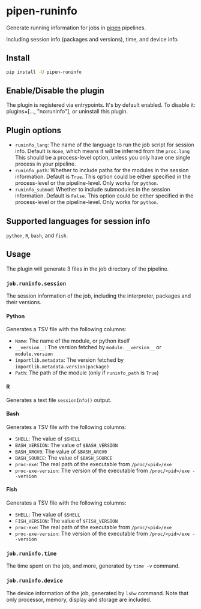 # pipen-runinfo

Generate running information for jobs in [pipen][1] pipelines.

Including session info (packages and versions), time, and device info.

## Install

```bash
pip install -U pipen-runinfo
```

## Enable/Disable the plugin

The plugin is registered via entrypoints. It's by default enabled. To disable it: plugins=[..., "no:runinfo"], or uninstall this plugin.

## Plugin options

- `runinfo_lang`: The name of the language to run the job script for session info.
    Default is `None`, which means it will be inferred from the `proc.lang`
    This should be a process-level option, unless you only have one single
    process in your pipeline.
- `runinfo_path`: Whether to include paths for the modules in the session information.
    Default is `True`.
    This option could be either specified in the process-level or the pipeline-level.
    Only works for `python`.
- `runinfo_submod`: Whether to include submodules in the session information.
    Default is `False`.
    This option could be either specified in the process-level or the pipeline-level.
    Only works for `python`.

## Supported languages for session info

`python`, `R`, `bash`, and `fish`.

## Usage

The plugin will generate 3 files in the job directory of the pipeline.

### `job.runinfo.session`

The session information of the job, including the interpreter, packages and their versions.

#### Python

Generates a TSV file with the following columns:

- `Name`: The name of the module, or python itself
- `__version__`: The version fetched by `module.__version__` or `module.version`
- `importlib.metadata`: The version fetched by `importlib.metadata.version(package)`
- `Path`: The path of the module (only if `runinfo_path` is `True`)

#### R

Generates a text file `sessionInfo()` output.

#### Bash

Generates a TSV file with the following columns:

- `SHELL`: The value of `$SHELL`
- `BASH_VERSION`: The value of `$BASH_VERSION`
- `BASH_ARGV0`: The value of `$BASH_ARGV0`
- `BASH_SOURCE`: The value of `$BASH_SOURCE`
- `proc-exe`: The real path of the executable from `/proc/<pid>/exe`
- `proc-exe-version`: The version of the executable from `/proc/<pid>/exe --version`

#### Fish

Generates a TSV file with the following columns:

- `SHELL`: The value of `$SHELL`
- `FISH_VERSION`: The value of `$FISH_VERSION`
- `proc-exe`: The real path of the executable from `/proc/<pid>/exe`
- `proc-exe-version`: The version of the executable from `/proc/<pid>/exe --version`

### `job.runinfo.time`

The time spent on the job, and more, generated by `time -v` command.

### `job.runinfo.device`

The device information of the job, generated by `lshw` command.
Note that only processor, memory, display and storage are included.


[1]: https://github.com/pwwang/pipen
